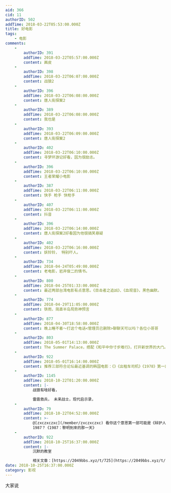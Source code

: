 ```yaml
---
aid: 366
cid: 11
authorID: 502
addTime: 2018-03-22T05:53:00.000Z
title: 好电影
tags:
    - 电影
comments:
    -
        authorID: 391
        addTime: 2018-03-22T05:57:00.000Z
        content: 画皮
    -
        authorID: 398
        addTime: 2018-03-22T06:07:00.000Z
        content: 战狼2
    -
        authorID: 396
        addTime: 2018-03-22T06:08:00.000Z
        content: 唐人街探案2
    -
        authorID: 389
        addTime: 2018-03-22T06:08:00.000Z
        content: 我也是
    -
        authorID: 393
        addTime: 2018-03-22T06:09:00.000Z
        content: 唐人街探案2
    -
        authorID: 402
        addTime: 2018-03-22T06:10:00.000Z
        content: 寻梦环游记好看，因为很励志。
    -
        authorID: 396
        addTime: 2018-03-22T06:10:00.000Z
        content: 王者荣耀小电影
    -
        authorID: 387
        addTime: 2018-03-22T06:11:00.000Z
        content: 快手 枪手 快枪手
    -
        authorID: 407
        addTime: 2018-03-22T06:11:00.000Z
        content: 抖音
    -
        authorID: 396
        addTime: 2018-03-22T06:14:00.000Z
        content: 唐人街探案2好看因为他很搞笑悬疑
    -
        authorID: 402
        addTime: 2018-03-22T06:16:00.000Z
        content: 妖铃铃， 特别吓人。
    -
        authorID: 734
        addTime: 2018-04-24T05:49:00.000Z
        content: 老电影，岩井俊二的情书。
    -
        authorID: 800
        addTime: 2018-04-25T01:33:00.000Z
        content: 最近两部台湾电影有点意思。《目击者之追凶》、《血观音》，黑色幽默。
    -
        authorID: 774
        addTime: 2018-04-29T11:05:00.000Z
        content: 铁雨，简直半岛局势神预言
    -
        authorID: 877
        addTime: 2018-04-30T18:58:00.000Z
        content: 晚上睡不着～打这个电话<管理员已删除>‬聊聊天可以吗？各位小哥哥
    -
        authorID: 803
        addTime: 2018-05-01T14:13:00.000Z
        content: The Summer Palace，搭配《和平中你寸步难行》，打开新世界的大门。
    -
        authorID: 922
        addTime: 2018-05-01T16:14:00.000Z
        content: 推荐三部符合论坛最近基调的韩国电影：《》《出租车司机》《1978》第一部忘了...
    -
        authorID: 1145
        addTime: 2018-10-22T01:20:00.000Z
        content: |-
            战狼有啥好看，

            雷霆救兵， 未来战士，现代启示录，
    -
        authorID: 79
        addTime: 2018-10-22T04:52:00.000Z
        content: >-
            @[zxczxczxc](/member/zxczxczxc) 看你这个意思第一部可能是《辩护人》？还有第三部好像应该是
            1987？《1987：黎明到來的那一天》
    -
        authorID: 922
        addTime: 2018-10-25T16:37:00.000Z
        content: |-
            沉默的教室

            相关文章：[https://2049bbs.xyz/t/725](https://2049bbs.xyz/t/725)
date: 2018-10-25T16:37:00.000Z
category: 影视
---
```


大家说
